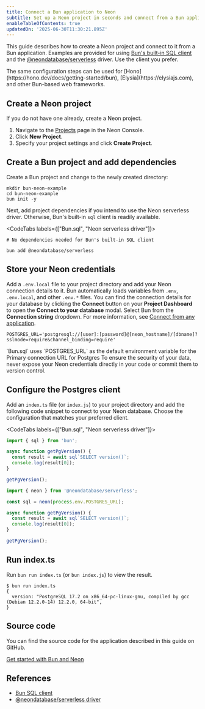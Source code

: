 ```yaml
---
title: Connect a Bun application to Neon
subtitle: Set up a Neon project in seconds and connect from a Bun application
enableTableOfContents: true
updatedOn: '2025-06-30T11:30:21.895Z'
---
```


This guide describes how to create a Neon project and connect to it from a Bun application. Examples are provided for using [Bun's built-in SQL client](https://bun.sh/docs/api/sql) and the [@neondatabase/serverless](/docs/serverless/serverless-driver) driver. Use the client you prefer.

<Admonition type="note">
The same configuration steps can be used for [Hono](https://hono.dev/docs/getting-started/bun), [Elysia](https://elysiajs.com), and other Bun-based web frameworks.
</Admonition>

<Steps>

## Create a Neon project

If you do not have one already, create a Neon project.

1. Navigate to the [Projects](https://console.neon.tech/app/projects) page in the Neon Console.
2. Click **New Project**.
3. Specify your project settings and click **Create Project**.

## Create a Bun project and add dependencies

Create a Bun project and change to the newly created directory:

```shell
mkdir bun-neon-example
cd bun-neon-example
bun init -y
```

Next, add project dependencies if you intend to use the Neon serverless driver. Otherwise, Bun's built-in `sql` client is readily available.

<CodeTabs labels={["Bun.sql", "Neon serverless driver"]}>

```shell
# No dependencies needed for Bun's built-in SQL client
```

```shell
bun add @neondatabase/serverless
```

</CodeTabs>

## Store your Neon credentials

Add a `.env.local` file to your project directory and add your Neon connection details to it. Bun automatically loads variables from `.env`, `.env.local`, and other `.env.*` files. You can find the connection details for your database by clicking the **Connect** button on your **Project Dashboard** to open the **Connect to your database** modal. Select Bun from the **Connection string** dropdown. For more information, see [Connect from any application](/docs/connect/connect-from-any-app).

```shell shouldWrap
POSTGRES_URL='postgresql://[user]:[password]@[neon_hostname]/[dbname]?sslmode=require&channel_binding=require'
```

<Admonition type="note">
`Bun.sql` uses `POSTGRES_URL` as the default environment variable for the Primary connection URL for Postgres
</Admonition>

<Admonition type="important">
To ensure the security of your data, never expose your Neon credentials directly in your code or commit them to version control.
</Admonition>

## Configure the Postgres client

Add an `index.ts` file (or `index.js`) to your project directory and add the following code snippet to connect to your Neon database. Choose the configuration that matches your preferred client.

<CodeTabs labels={["Bun.sql", "Neon serverless driver"]}>

```typescript
import { sql } from 'bun';

async function getPgVersion() {
  const result = await sql`SELECT version()`;
  console.log(result[0]);
}

getPgVersion();
```

```typescript
import { neon } from '@neondatabase/serverless';

const sql = neon(process.env.POSTGRES_URL);

async function getPgVersion() {
  const result = await sql`SELECT version()`;
  console.log(result[0]);
}

getPgVersion();
```

</CodeTabs>

## Run index.ts

Run `bun run index.ts` (or `bun index.js`) to view the result.

```shell
$ bun run index.ts
{
  version: "PostgreSQL 17.2 on x86_64-pc-linux-gnu, compiled by gcc (Debian 12.2.0-14) 12.2.0, 64-bit",
}
```

</Steps>

## Source code

You can find the source code for the application described in this guide on GitHub.

<DetailIconCards>
<a href="https://github.com/neondatabase/examples/tree/main/with-bun" description="Get started with Bun and Neon" icon="github">Get started with Bun and Neon</a>
</DetailIconCards>

## References

- [Bun SQL client](https://bun.sh/docs/api/sql)
- [@neondatabase/serverless driver](/docs/serverless/serverless-driver)

<NeedHelp/>
